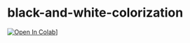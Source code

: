 # black-and-white-colorization
[![Open In Colab](https://raw.githubusercontent.com/rymketata/black-and-white-colorization/main/)](https://colab.research.google.com/github/rymketata/black-and-white-colorization/blob/main/black_and_white_colorization.ipynb)]

